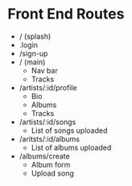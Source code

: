 # Front End Routes

* / (splash)
* .login
* /sign-up
* / (main)
  * Nav bar
  * Tracks
* /artists/:id/profile
  * Bio
  * Albums
  * Tracks
* /artists/:id/songs
  * List of songs uploaded
* /aritsts/:id/albums
  * List of albums uploaded
* /albums/create
  * Album form
  * Upload song
